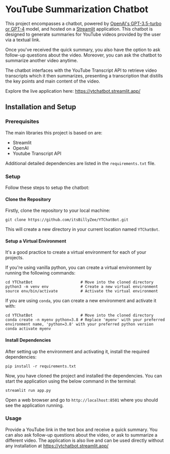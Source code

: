 # YouTube Summarization Chatbot

This project encompasses a chatbot, powered by [OpenAI's GPT-3.5-turbo or GPT-4](https://platform.openai.com/) model, and hosted on a [Streamlit](https://streamlit.io/) application. This chatbot is designed to generate summaries for YouTube videos provided by the user via a textual link.

Once you've received the quick summary, you also have the option to ask follow-up questions about the video. Moreover, you can ask the chatbot to summarize another video anytime.

The chatbot interfaces with the YouTube Transcript API to retrieve video transcripts which it then summarizes, presenting a transcription that distills the key points and main content of the video.

Explore the live application here: https://ytchatbot.streamlit.app/

## Installation and Setup

### Prerequisites

The main libraries this project is based on are:

-  Streamlit
-  OpenAI
-  Youtube Transcript API

Additional detailed dependencies are listed in the `requirements.txt` file.

### Setup

Follow these steps to setup the chatbot:

#### Clone the Repository

Firstly, clone the repository to your local machine:

```shell
git clone https://github.com/itsBillyZee/YTChatBot.git
```

This will create a new directory in your current location named `YTChatBot`.

#### Setup a Virtual Environment 

It's a good practice to create a virtual environment for each of your projects. 

If you're using vanilla python, you can create a virtual environment by running the following commands:

```shell
cd YTChatBot                     # Move into the cloned directory
python3 -m venv env              # Create a new virtual environment
source env/bin/activate          # Activate the virtual environment
```

If you are using `conda`, you can create a new environment and activate it with:

```shell
cd YTChatBot                     # Move into the cloned directory
conda create -n myenv python=3.8 # Replace 'myenv' with your preferred environment name, 'python=3.8' with your preferred python version
conda activate myenv
```

#### Install Dependencies

After setting up the environment and activating it, install the required dependencies:

```shell
pip install -r requirements.txt
```

Now, you have cloned the project and installed the dependencies. You can start the application using the below command in the terminal:

```shell
streamlit run app.py
```
Open a web browser and go to `http://localhost:8501` where you should see the application running.

### Usage

Provide a YouTube link in the text box and receive a quick summary. You can also ask follow-up questions about the video, or ask to summarize a different video. The application is also live and can be used directly without any installation at https://ytchatbot.streamlit.app/
